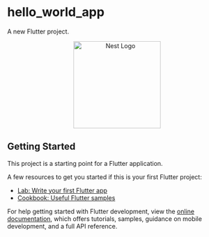 # hello_world_app

A new Flutter project.
<p align="center">
  <a href="http://nestjs.com/" target="blank"><img src="https://storage.googleapis.com/cms-storage-bucket/4fd5520fe28ebf839174.svg" width="200" alt="Nest Logo" /></a>
</p>

## Getting Started

This project is a starting point for a Flutter application.

A few resources to get you started if this is your first Flutter project:

- [Lab: Write your first Flutter app](https://docs.flutter.dev/get-started/codelab)
- [Cookbook: Useful Flutter samples](https://docs.flutter.dev/cookbook)

For help getting started with Flutter development, view the
[online documentation](https://docs.flutter.dev/), which offers tutorials,
samples, guidance on mobile development, and a full API reference.
